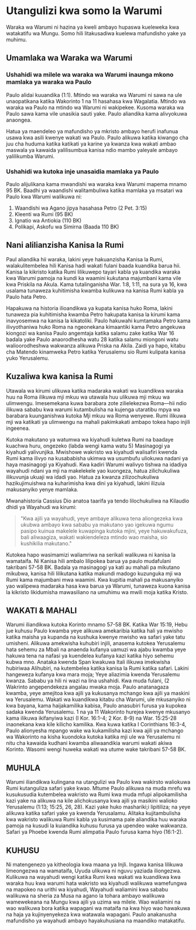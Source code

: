 # Utangulizi kwa somo la Warumi

Waraka wa Warumi ni hazina ya kweli ambayo hupaswa kueleweka kwa watakatifu wa Mungu. Somo hili litakusadiwa kuelewa mafundisho yake ya muhimu.

## Umamlaka wa Waraka wa Warumi

### Ushahidi wa milele wa waraka wa Warumi inaunga mkono mamlaka ya waraka wa Paulo

Paulo alidai kuuandika (1:1). Mtindo wa waraka wa Warumi ni sawa na ule unaopatikana katika Wakorinto 1 na 11 hasahasa kwa Wagalatia. Mtindo wa waraka wa Paulo na mtindo wa Warumi ni wakipekee. Kusoma waraka wa Paulo sawa kama vile unasikia sauti yake. Paulo aliandika kama alivyokuwa anaongea.

Hatua ya maendeleo ya mafundisho ya mkristo ambayo herufi inafunua usawa kwa asili kwenye wakati wa Paulo. Paulo alikuwa katika kiwango cha juu cha huduma katika katikati ya karine ya kwanza kwa wakati ambao maswala ya kawaida yalilisumbua kanisa ndio mambo yaleyale ambayo yalilikumba Warumi.

### Ushahidi wa kutoka inje unasaidia mamlaka ya Paulo

Paulo alijulikana kama mwandishi wa waraka kwa Warumi mapema mnamo 95 BK. Baadhi ya waandishi walitambuliwa katika mamlaka ya msatari wa Paulo kwa Warumi walikuwa ni:

1. Waandishi wa Agano jipya hasahasa Petro (2 Pet. 3:15)
2. Kleenti wa Rumi (95 BK)
3. Ignatio wa Antiokia (110 BK)
4. Polikapi, Askofu wa Simirna (Baada 110 BK)

## Nani alilianzisha Kanisa la Rumi

Paul aliandika hii waraka, lakini yeye hakuanzisha Kanisa la Rumi, walakulitembelea hili Kanisa hadi wakati fulani baada kuandika barua hii. Kanisa la kikristo katika Rumi lilikuwepo tayari kabla ya kuandika waraka kwa Warumi pamoja na kundi ka waamini kukutana majumbani kama vile kwa Priskila na Akula. Kama tutalinganisha War. 1:8, 1:11, na sura ya 16, kwa usalama tunaweza kuhitimisha kwamba kulikuwa na kanisa Rumi kabla ya Paulo hata Petro.

Hapakuwa na historia ilioandikwa ya kupata kanisa huko Roma, lakini tunaweza pia kuhitimisha kwamba Petro hakupata kanisa la kirumi kama inavyosemwa na kanisa la kikatoliki. Paulo hakuwahi kumtamaka Petro kama ilivyothaniwa huko Roma na ngeonekana kimaantiki kama Petro angekuwa kiongozi wa kanisa Paulo angemtaja katika salamu zake katika War 16 badala yake Paulo anaorodhesha watu 28 katika salamu miongoni watu walioorodheshwa wakwanza alikuwa Priska na Akila. Zaidi ya hapo, kitabu cha Matendo kinamweka Petro katika Yerusalemu sio Rumi kulipata kanisa yuko Yerusalemu.

## Kuzaliwa kwa kanisa la Rumi

Utawala wa kirumi ulikuwa katika madaraka wakati wa kuandikwa waraka huu na Roma ilikuwa mji mkuu wa utawala huu ulikuwa mji mkuu wa ulimwengu. Imesemekana kuwa barabara zote zilielekezwa Roma—hii ndio ilikuwa sababu kwa warumi kutambulisha na kujenga utaratibu mpya wa barabara kuunganishwa kutoka Mji mkuu wa Roma wenyewe. Rumi ilikuwa mji wa katikati ya ulimwengu na mahali pakimkakati ambapo tokea hapo injili ingeenea.

Kutoka makutano ya watumwa wa kiyahudi kuletwa Rumi na baadaye kuachwa huru, ongezeko (labda wengi kama watu 5) Masinagogi ya kiyahudi yalivunjika. Mwishowe wakristo wa kiyahudi walisafiri kwenda Rumi kama ilivyo na kusababisha ukimwa wa usumbufu uliokuwa nadani ya haya masinagogi ya Kiyahudi. Kwa kadiri Warumi walivyo tishwa na idadiya wayahudi ndani ya mji na makelekele yao kuongeza, hatua zilichukuliwa ilikuvunja ukuaji wa idadi yao. Hatua za kwanza zilizochukuliwa hazikujimuishwa na kuharimisha kwa dini ya kiyahudi, lakini ilizuia makusanyiko yenye mamlaka.

Mwanahistoria Cassius Dio anatoa taarifa ya tendo lilochukuliwa na Kilaudio dhidi ya Wayahudi wa kirumi:

> "Kwa ajili ya wayahudi, yeye ambaye alikuwa tena aliongezeka kwa ukubwa ambayo kwa sababu ya makutano yao igekuwa ngumu pasipo kuinua makelele kuwapinga kutoka mjini, yeye hakuwakufuza, bali aliwaagiza, wakati wakiendeleza mtindo wao maisha, sio kushikilia makutano."

Kutokea hapo wasimamizi waliamriwa na serikali walikuwa ni kanisa la wamataifa. Ni Kanisa hili ambalo lilipokea barua ya paulo mudafulani takribani 57-58 BK. Badala ya masinagogi ya kati au mahali pa mikutano mikubwa, kanisa hili lilikutana katika makundi madogo kuzunguka mji wa Rumi kama majumbani mwa waamini. Kwa kupitia mahali pa makusanyiko yao walipewa madaraka hasa kwa barua ya Warumi, tunaweza kuona kanisa la kikristo likidumisha mawasiliano na umuhimu wa mwili moja katika Kristo.

## WAKATI & MAHALI

Warumi iliandikwa kutoka Korinto mnamo 57-58 BK. Katika War 15:19, Hebu jue kuhusu Paulo kwamba yeye alikuwa amekaribia katika hali ya mwisho katika maisha ya kupanda na kushuka kwenye mwisho wa safari yake tatu umisheni. Alikuwa amekwisha kuhubiri injili, anasema kutokea Yerusalemu hata sehemu za Mbali na anaenda kufanya uamuzi wa ajabu kwamba yeye hakuwa tena na nafasi ya kuendelea kufanya kazi katika hiyo sehemu kubwa mno. Anataka kwenda Span kwakuwa Itali ilikuwa imekwisha hubiriwaa Alihubiri, na kutembelea katika kanisa la Rumi katika safari. Lakini hangeweza kufanya kwa mara moja; Yeye aliazimia kwenda Yerusalemu kwanza. Sababu ya hili ni wazi na lina ushahidi. Kwa muda fulani, (2 Wakrinto angependekeza angalau mwaka moja. Paulo anatanagaza kwamba, yeye amejitoa kwa ajili ya kukusanya mchango kwa ajili ya maskini wa Yerusalemu. Wakati wa kuandikwa kitabu cha Warumi, ule mkusanyiko ni kwa bayana, kama haijakamilika kabisa, Paulo anasubiri furusa ya kupokea sadaka kwenda Yerusalemu. 1 na ya 11 Wakorinto hurejea kwenye mkusanyo kama ilikuwa ikifanyiwa kazi (I Kor. 16:1-4; 2 Kor. 8-9) na War. 15:25-28 inaonekana kwa kile kilicho kamilika. Kwa kuwa katika I Corinthians 16:3-4, Paulo alionyesha mpango wake wa kukamilisha kazi kwa ajili ya mchango wa Wakorinto na kisha kuondoka kutoka katika mji ule wa Yerusalemu ni nitu cha kawaida kudhani kwamba aliwaandikia warumi wakati akiwa Korinto. Wasomi wengi huweka wakati wa utume wake takribani 57-58 BK.

## MUHULA

Warumi iliandikwa kulingana na utangulizi wa Paulo kwa wakirsto waliokuwa Rumi kutanguliza safari yake kwao. Mtume Paulo alikuwa na muda mrefu wa kusukusudia kutembelea wakristo wa Rumi kwa muda mfupi alipokamilisha kazi yake na alikuwa na kile alichokusanya kwa ajili ya masikini walioko Yerusalemu
(1:13; 15:25, 26, 28). Kazi yake huko mashariki;i lipitiliza; na yeye alikuwa katika safari yake ya kwenda Yerusalamu. Alitaka kujitambulisha kwa wakristo walikuwa Rumi kabla ya kusimama pale aliandika huu waraka pamoja na kusudi la kuiandika kuhusu furusa ya upendeo wake wakwanza. Safari ya Phoebe kwenda Rumi alimpatia Paulo furusa kama hiyo (16:1-2).

## KUHUSU

Ni matengenezo ya kitheologia kwa maana ya Injli. Ingawa kanisa lilikuwa limeongezwa na wamataifa, Uyuda ulikuwa ni nguvu yaziada iliongezwa. Kulikuwa na wayahudi wengi katika Rumi kwa wakati wa kuandikwa kwa waraka huu kwa warumi hata wakristo wa kiyahudi walikuwa wamefungwa na mapokeo na urithi wa kiyahudi, Wayahudi waliamini kwa sababu walikuwa na sheria za Musa na agano la tohara ambayo walikuwa wamewekeana na Mungu kwa ajili ya uzima wa milele. Wao waliamini na wao walikuwa bora katika wapagani wa mataifa na kwa hiyo wao hawakuwa na haja ya kujinyenyekeza kwa watawala wapagani. Paulo anakanusha mafundisho ya wayahudi ambayo hayakuhusiana na maandiko matakatifu.

